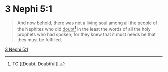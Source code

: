 # 3 Nephi 5:1

> And now behold, there was not a living soul among all the people of the Nephites who did <u>doubt</u>[^a] in the least the words of all the holy prophets who had spoken; for they knew that it must needs be that they must be fulfilled.

[3 Nephi 5:1](https://www.churchofjesuschrist.org/study/scriptures/bofm/3-ne/5?lang=eng&id=p1#p1)


[^a]: TG [[Doubt, Doubtful]].

